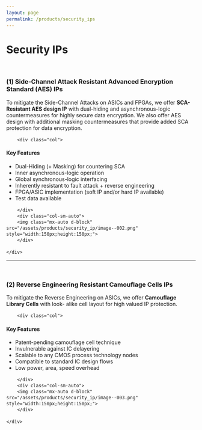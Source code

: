 ```yaml
---
layout: page
permalink: /products/security_ips
---
```


<div>
    <content>
    </content>
</div>
<div>
    <content>
    </content>
</div>

# Security IPs

<br>

### (1) Side-Channel Attack Resistant Advanced Encryption Standard (AES) IPs

To mitigate the Side-Channel Attacks on ASICs and FPGAs, we offer <strong>SCA-Resistant AES design
IP</strong> with dual-hiding and asynchronous-logic countermeasures for highly secure data encryption.
We also offer AES design with additional masking countermeasures that provide added SCA
protection for data encryption.

<div class="container">
    <div class="row">

        <div class="col">

<h4><strong>Key Features</strong></h4>
<ul>
  <li>Dual-Hiding (+ Masking) for countering SCA</li>
  <li>Inner asynchronous-logic operation</li>
  <li>Global synchronous-logic interfacing</li>
  <li>Inherently resistant to fault attack + reverse engineering</li>
  <li>FPGA/ASIC implementation (soft IP and/or hard IP available)</li>
  <li>Test data available</li>
</ul>

        </div>
        <div class="col-sm-auto">
        <img class="mx-auto d-block" src="/assets/products/security_ip/image--002.png" style="width:150px;height:150px;">
        </div>

    </div>

</div>

<hr class="seperator">
<br>

### (2) Reverse Engineering Resistant Camouflage Cells IPs

To mitigate the Reverse Engineering on ASICs, we offer <strong>Camouflage Library Cells</strong> with look-
alike cell layout for high valued IP protection.

<div class="container">
    <div class="row">

        <div class="col">

<h4><strong>Key Features</strong></h4>

<ul>
  <li>Patent-pending camouflage cell technique</li>
  <li>Invulnerable against IC delayering</li>
  <li>Scalable to any CMOS process technology nodes</li>
  <li>Compatible to standard IC design flows</li>
  <li>Low power, area, speed overhead</li>
</ul>

        </div>
        <div class="col-sm-auto">
        <img class="mx-auto d-block" src="/assets/products/security_ip/image--003.png" style="width:150px;height:150px;">
        </div>

    </div>

</div>
